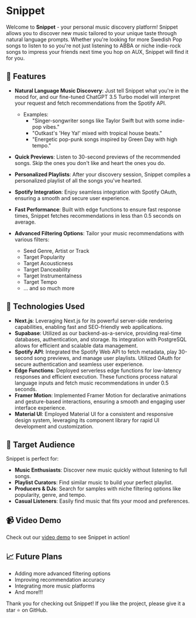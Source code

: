 # Snippet

Welcome to **Snippet** - your personal music discovery platform! Snippet allows you to discover new music tailored to your unique taste through natural language prompts. Whether you're looking for more Swedish Pop songs to listen to so you're not just listening to ABBA or niche indie-rock songs to impress your friends next time you hop on AUX, Snippet will find it for you.

## 🌟 Features

- **Natural Language Music Discovery**: Just tell Snippet what you're in the mood for, and our fine-tuned ChatGPT 3.5 Turbo model will interpret your request and fetch recommendations from the Spotify API.
  - Examples:
    - "Singer-songwriter songs like Taylor Swift but with some indie-pop vibes."
    - "Outkast's 'Hey Ya!' mixed with tropical house beats."
    - "Energetic pop-punk songs inspired by Green Day with high tempo."

- **Quick Previews**: Listen to 30-second previews of the recommended songs. Skip the ones you don't like and heart the ones you do.

- **Personalized Playlists**: After your discovery session, Snippet compiles a personalized playlist of all the songs you've hearted.

- **Spotify Integration**: Enjoy seamless integration with Spotify OAuth, ensuring a smooth and secure user experience.

- **Fast Performance**: Built with edge functions to ensure fast response times, Snippet fetches recommendations in less than 0.5 seconds on average.

- **Advanced Filtering Options**: Tailor your music recommendations with various filters:
  - Seed Genre, Artist or Track
  - Target Popularity
  - Target Acousticness
  - Target Danceability
  - Target Instrumentalness
  - Target Tempo
  - ... and so much more

## 🚀 Technologies Used

- **Next.js**: Leveraging Next.js for its powerful server-side rendering capabilities, enabling fast and SEO-friendly web applications.
- **Supabase**: Utilized as our backend-as-a-service, providing real-time databases, authentication, and storage. Its integration with PostgreSQL allows for efficient and scalable data management.
- **Spotify API**: Integrated the Spotify Web API to fetch metadata, play 30-second song previews, and manage user playlists. Utilized OAuth for secure authentication and seamless user experience.
- **Edge Functions**: Deployed serverless edge functions for low-latency responses and efficient execution. These functions process natural language inputs and fetch music recommendations in under 0.5 seconds.
- **Framer Motion**: Implemented Framer Motion for declarative animations and gesture-based interactions, ensuring a smooth and engaging user interface experience.
- **Material UI**: Employed Material UI for a consistent and responsive design system, leveraging its component library for rapid UI development and customization.

## 🎯 Target Audience

Snippet is perfect for:

- **Music Enthusiasts**: Discover new music quickly without listening to full songs.
- **Playlist Curators**: Find similar music to build your perfect playlist.
- **Producers & DJs**: Search for samples with niche filtering options like popularity, genre, and tempo.
- **Casual Listeners**: Easily find music that fits your mood and preferences.

## 📹 Video Demo

Check out our [video demo](#) to see Snippet in action!



## 📈 Future Plans

- Adding more advanced filtering options
- Improving recommendation accuracy
- Integrating more music platforms
- And more!!!

Thank you for checking out Snippet! If you like the project, please give it a star ⭐️ on GitHub.
